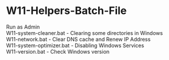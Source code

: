 # W11-Helpers-Batch-File

Run as Admin  
W11-system-cleaner.bat - Clearing some directories in Windows  
W11-network.bat - Clear DNS cache and Renew IP Address  
W11-system-optimizer.bat - Disabling Windows Services  
W11-version.bat - Check Windows version  
